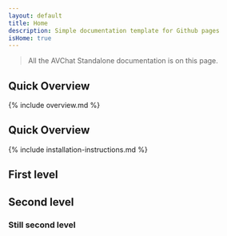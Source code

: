 ```yaml
---
layout: default
title: Home
description: Simple documentation template for Github pages
isHome: true
---
```


> All the AVChat Standalone documentation is on this page.

<section class="bs-docs-section" markdown="1">
  <h1 id="overview" class="page-header">Quick Overview</h1>
    {% include overview.md %}
</section>

<section class="bs-docs-section" markdown="1">
  <h1 id="overview" class="page-header">Quick Overview</h1>
    {% include installation-instructions.md %}
</section>



<section class="bs-docs-section">
  <h1 id="first-level" class="page-header">First level</h1>


  <h2 id="sub-section">Second level</h2>

  <h3 id="another-sub-section">Still second level</h3>
</section>
